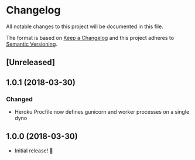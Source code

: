 # Changelog
All notable changes to this project will be documented in this file.

The format is based on [Keep a Changelog](http://keepachangelog.com/en/1.0.0/)
and this project adheres to [Semantic Versioning](http://semver.org/spec/v2.0.0.html).

## [Unreleased]

## 1.0.1 (2018-03-30)
### Changed
- Heroku Procfile now defines gunicorn and worker processes on a single dyno

## 1.0.0 (2018-03-30)
- Initial release! :tada:
